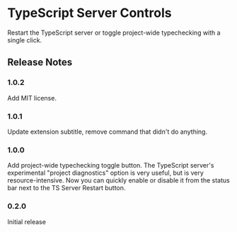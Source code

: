# TypeScript Server Controls

Restart the TypeScript server or toggle project-wide typechecking with a single
click.

## Release Notes

### 1.0.2

Add MIT license.

### 1.0.1

Update extension subtitle, remove command that didn't do anything.

### 1.0.0

Add project-wide typechecking toggle button. The TypeScript server's
experimental "project diagnostics" option is very useful, but is very
resource-intensive. Now you can quickly enable or disable it from the status
bar next to the TS Server Restart button.

### 0.2.0

Initial release
